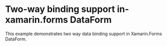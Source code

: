 # Two-way binding support in-xamarin.forms DataForm

This example demonstrates two way data binding support in Xamarin.Forms DataForm.
